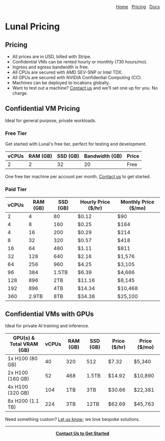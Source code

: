 <div align="right">
  <nav>
    <a href="/">Home</a>&nbsp;&nbsp;
    <a href="/pricing.md">Pricing</a>&nbsp;&nbsp;
    <a href="/docs/README.md">Docs</a>
  </nav>
</div>

# Lunal Pricing

## Pricing

- All prices are in USD, billed with Stripe.
- Confidential VMs can be rented hourly or monthly (730 hours/mo).
- Ingress and egress bandwidth is free.
- All CPUs are secured with AMD SEV-SNP or Intel TDX.
- All GPUs are secured with NVIDIA Confidential Computing (CC).
- Machines can be deployed to locations globally.
- Want to test out a machine? [Contact us](mailto:ansgar@lunal.dev) and we'll set one up for you. No charge.

## Confidential VM Pricing

Ideal for general purpose, private workloads.

### Free Tier

Get started with Lunal's free tier, perfect for testing and development.

| vCPUs | RAM (GB) | SSD (GB) | Bandwidth (GB) | Price |
| ----- | -------- | -------- | -------------- | ----- |
| 2     | 2        | 32       | 20             | Free  |

One free tier machine per account per month. [Contact us](mailto:ansgar@lunal.dev) to get started.

### Paid Tier

| vCPUs | RAM (GB) | SSD (GB) | Hourly Price ($/hr) | Monthly Price ($/mo) |
| ----- | -------- | -------- | ------------------- | -------------------- |
| 2     | 4        | 80       | $0.12               | $90                  |
| 4     | 8        | 160      | $0.25               | $184                 |
| 4     | 16       | 200      | $0.29               | $214                 |
| 8     | 32       | 320      | $0.57               | $418                 |
| 16    | 64       | 480      | $1.11               | $811                 |
| 32    | 128      | 640      | $2.16               | $1,576               |
| 64    | 256      | 960      | $4.25               | $3,105               |
| 96    | 384      | 1.5TB    | $6.39               | $4,666               |
| 128   | 896      | 2TB      | $11.16              | $8,145               |
| 192   | 896      | 4TB      | $14.34              | $10,468              |
| 360   | 2.9TB    | 8TB      | $34.38              | $25,100              |

## Confidential VMs with GPUs

Ideal for private AI training and inference.

| GPU(s) & Total VRAM (GB) | vCPUs | RAM (GB) | SSD (GB) | Price ($/hr) | Price ($/mo) |
| ------------------------ | ----- | -------- | -------- | ------------ | ------------ |
| 1x H100 (80 GB)          | 40    | 320      | 512      | $7.32        | $5,340       |
| 2x H100 (160 GB)         | 52    | 468      | 1.5TB    | $14.92       | $10,890      |
| 4x H100 (320 GB)         | 104   | 1TB      | 3TB      | $30.66       | $22,381      |
| 8x H200 (1.1 TB)         | 224   | 3TB      | 12TB     | $62.69       | $45,763      |

Need something custom? [Let us know](mailto:ansgar@lunal.dev); we love bespoke solutions.

---

<div align="center">
  <a href="mailto:ansgar@lunal.dev"><strong>Contact Us to Get Started</strong></a>
</div>